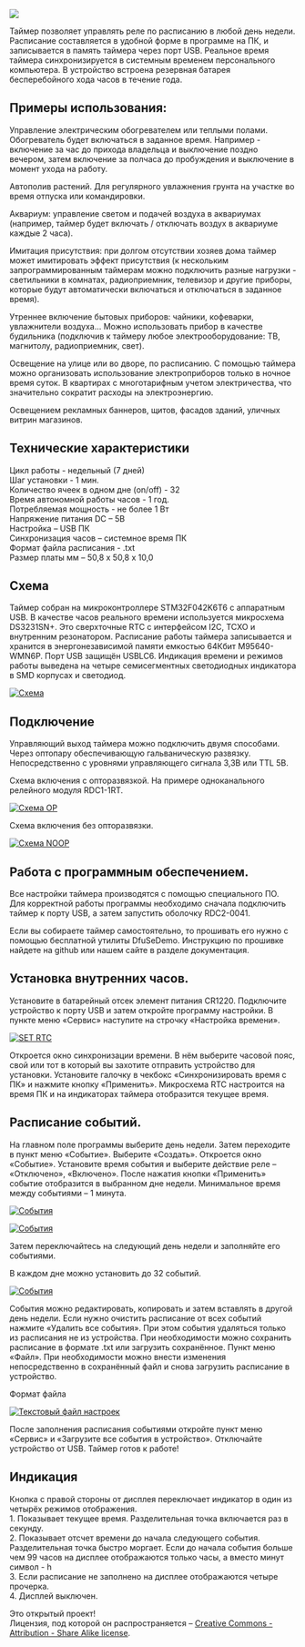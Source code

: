 ![](https://static.chipdip.ru/lib/926/DOC003926003.jpg)

<p>Таймер позволяет управлять реле по расписанию в любой день недели. Расписание составляется в удобной форме в программе на ПК, и записывается в память таймера через порт USB. Реальное время таймера синхронизируется в системным временем персонального компьютера. В устройство встроена резервная батарея бесперебойного хода часов в течение года. </p><p><h2>Примеры использования:</h2></p><p>Управление электрическим обогревателем или теплыми полами. Обогреватель будет включаться в заданное время. Например - включение за час до прихода владельца и выключение поздно вечером, затем включение за полчаса до пробуждения и выключение в момент ухода на работу.</p><p>Автополив растений. Для регулярного увлажнения грунта на участке во время отпуска или командировки.</p><p>Аквариум: управление светом и подачей воздуха в аквариумах (например, таймер будет включать / отключать воздух в аквариуме каждые 2 часа).</p><p>Имитация присутствия: при долгом отсутствии хозяев дома таймер может имитировать эффект присутствия (к нескольким запрограммированным таймерам можно подключить разные нагрузки - светильники в комнатах, радиоприемник, телевизор и другие приборы, которые будут автоматически включаться и отключаться в заданное время).</p><p>Утреннее включение бытовых приборов: чайники, кофеварки, увлажнители воздуха... Можно использовать прибор в качестве будильника (подключив к таймеру любое электрооборудование: ТВ, магнитолу, радиоприемник, свет).</p><p>Освещение на улице или во дворе, по расписанию. С помощью таймера можно организовать использование электроприборов только в ночное время суток. В квартирах с многотарифным учетом электричества, что значительно сократит расходы на электроэнергию.</p><p>Освещением рекламных баннеров, щитов, фасадов зданий, уличных витрин магазинов.</p><p><h2>Технические характеристики</h2></p><p>Цикл работы - недельный (7 дней)<br>Шаг установки - 1 мин.<br>Количество ячеек в одном дне (on/off) - 32<br>	Время автономной работы часов  - 1 год.<br>Потребляемая мощность - не более 1 Вт<br>Напряжение питания DC – 5В<br>Настройка – USB ПК<br>Синхронизация часов – системное время ПК<br>Формат файла расписания - .txt<br>Размер платы мм – 50,8 x 50,8 x 10,0 <br></p><p><h2>Схема</h2></p><p>Таймер собран на микроконтроллере STM32F042K6T6 с аппаратным USB. В качестве часов реального времени используется микросхема DS3231SN+. Это сверхточные RTC с интерфейсом I2C, ТСХО и внутренним резонатором. Расписание работы таймера записывается и хранится в энергонезависимой памяти емкостью 64Кбит M95640-WMN6P. Порт USB защищён USBLC6. Индикация времени и режимов работы выведена на четыре семисегментных светодиодных индикатора в SMD корпусах и светодиод. </p><p><a href="https://static.chipdip.ru/lib/948/DOC003948353.png" class="galery"><img src="https://static.chipdip.ru/lib/948/DOC003948354.png" alt="Схема"></a></p><p><h2>Подключение</h2></p><p>Управляющий выход таймера можно подключить двумя способами. Через оптопару обеспечивающую гальваническую развязку. Непосредственно с уровнями управляющего сигнала 3,3В или TTL 5В.</p><p>Схема включения с опторазвязкой. На примере одноканального релейного модуля RDC1-1RT.</p><p><a href="https://static.chipdip.ru/lib/948/DOC003948355.png" class="galery"><img src="https://static.chipdip.ru/lib/948/DOC003948356.png" alt="Схема OP"></a></p><p>Схема включения без опторазвязки. </p><p><a href="https://static.chipdip.ru/lib/948/DOC003948357.png" class="galery"><img src="https://static.chipdip.ru/lib/948/DOC003948356.png" alt="Схема NOOP"></a></p><p><h2>Работа с программным обеспечением.</h2></p><p>Все настройки таймера производятся с помощью специального ПО. Для корректной работы программы необходимо сначала подключить таймер к порту USB, а затем запустить оболочку RDC2-0041.</p><p>Если вы собираете таймер самостоятельно, то прошивать его нужно с помощью бесплатной утилиты DfuSeDemo. Инструкцию по прошивке найдете на github или нашем сайте в разделе документация. </p><p><h2>Установка внутренних часов. </h2></p><p>Установите в батарейный отсек элемент питания CR1220. Подключите устройство к порту USB и затем откройте программу настройки. В пункте меню «Сервис» наступите на строчку «Настройка времени».</p><p><a href="https://static.chipdip.ru/lib/948/DOC003948362.png" class="galery"><img src="https://static.chipdip.ru/lib/948/DOC003948362.png" alt="SET RTC"></a></p><p>Откроется окно синхронизации времени. В нём выберите часовой пояс, свой или тот в который вы захотите отправить устройство для установки. Установите галочку в чекбокс «Синхронизировать время с ПК» и нажмите кнопку «Применить». Микросхема RTC настроится на время ПК и на индикаторах таймера отобразится текущее время. </p><p><h2>Расписание событий.</h2></p><p>На главном поле программы выберите день недели. Затем переходите в пункт меню  «Событие». Выберите «Создать». Откроется окно «Событие». Установите время события и выберите действие реле – «Отключено», «Включено». После нажатия кнопки «Применить» событие отобразится в выбранном дне недели. Минимальное время между событиями – 1 минута. </p><p><a href="https://static.chipdip.ru/lib/948/DOC003948361.png" class="galery"><img src="https://static.chipdip.ru/lib/948/DOC003948361.png" alt="События"></a></p><p><a href="https://static.chipdip.ru/lib/948/DOC003948359.png" class="galery"><img src="https://static.chipdip.ru/lib/948/DOC003948359.png" alt="События"></a></p><p>Затем переключайтесь на следующий день недели и заполняйте его событиями. </p><p>В каждом дне можно установить до 32 событий.</p><p><a href="https://static.chipdip.ru/lib/948/DOC003948360.png" class="galery"><img src="https://static.chipdip.ru/lib/948/DOC003948360.png" alt="События"></a></p><p>События можно редактировать, копировать и затем вставлять в другой день недели. Если нужно очистить расписание от всех событий нажмите «Удалить все события». При этом события удаляться только из расписания не из устройства. При необходимости можно сохранить расписание в формате .txt или загрузить сохранённое. Пункт меню «Файл». При необходимости можно внести изменения непосредственно в сохранённый файл и снова загрузить расписание в устройство. </p><p>Формат файла</p><p><a href="https://static.chipdip.ru/lib/948/DOC003948363.png" class="galery"><img src="https://static.chipdip.ru/lib/948/DOC003948363.png" alt="Текстовый файл настроек"></a></p><p>После заполнения расписания событиями откройте пункт меню «Сервис» и «Загрузите все события в устройство». Отключайте устройство от USB. Таймер готов к работе!</p><p><h2>Индикация</h2></p><p>Кнопка с правой стороны от дисплея переключает индикатор в один из четырёх режимов отображения.<br>1. Показывает текущее время. Разделительная точка включается раз в секунду.<br>2. Показывает отсчет времени до начала следующего события. Разделительная точка быстро моргает. Если до начала события больше чем 99 часов на дисплее отображаются только часы, а вместо минут символ - h<br>3. Если расписание не заполнено на дисплее отображаются четыре прочерка.<br>4. Дисплей выключен.</p><p>Это открытый проект!<br> Лицензия, под которой он распространяется – <a href="https://creativecommons.org/licenses/by-sa/3.0/" class="link">Creative Commons - Attribution - Share Alike license</a>.</p>
